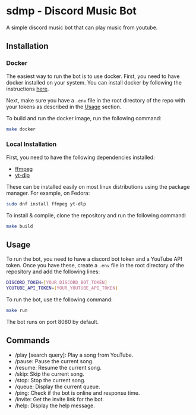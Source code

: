 # sdmp - Discord Music Bot

A simple discord music bot that can play music from youtube.

## Installation

### Docker
The easiest way to run the bot is to use docker. First, you need to have docker installed on your system. You can install docker by following the instructions [here](https://docs.docker.com/get-docker/).

Next, make sure you have a `.env` file in the root directory of the repo with your tokens as described in the [Usage](#usage) section.

To build and run the docker image, run the following command:
```bash
make docker
```


### Local Installation
First, you need to have the following dependencies installed:
- [ffmpeg](https://ffmpeg.org/)
- [yt-dlp](https://github.com/yt-dlp/yt-dlp)

These can be installed easily on most linux distributions using the package manager. For example, on Fedora:
```bash
sudo dnf install ffmpeg yt-dlp
```

To install & compile, clone the repository and run the following command:
```bash
make build
```

## Usage
To run the bot, you need to have a discord bot token and a YouTube API token. Once you have these, create a `.env` file in the root directory of the repository and add the following lines:
```bash
DISCORD_TOKEN=[YOUR_DISCORD_BOT_TOKEN]
YOUTUBE_API_TOKEN=[YOUR_YOUTUBE_API_TOKEN]
```

To run the bot, use the following command:
```bash
make run
```
The bot runs on port 8080 by default.

## Commands
- /play [search query]: Play a song from YouTube.
- /pause: Pause the current song.
- /resume: Resume the current song.
- /skip: Skip the current song.
- /stop: Stop the current song.
- /queue: Display the current queue.
- /ping: Check if the bot is online and response time.
- /invite: Get the invite link for the bot.
- /help: Display the help message.
